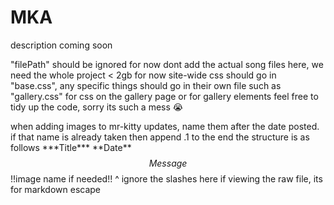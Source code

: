 # MKA

description coming soon

"filePath" should be ignored for now
dont add the actual song files here, we need the whole project < 2gb for now
site-wide css should go in "base.css", any specific things should go in their own file such as "gallery.css" for css on the gallery page or for gallery elements
feel free to tidy up the code, sorry its such a mess 😭

when adding images to mr-kitty updates, name them after the date posted. if that name is already taken then append .1 to the end
the structure is as follows
\*\*\*Title\*\*\* \*\*Date\*\* $$Message$$ !!image name if needed!!
^ ignore the slashes here if viewing the raw file, its for markdown escape